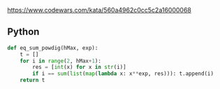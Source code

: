 https://www.codewars.com/kata/560a4962c0cc5c2a16000068

## Python
```python
def eq_sum_powdig(hMax, exp):
    t = []
    for i in range(2, hMax+1):
        res = [int(x) for x in str(i)]
        if i == sum(list(map(lambda x: x**exp, res))): t.append(i)
    return t
```